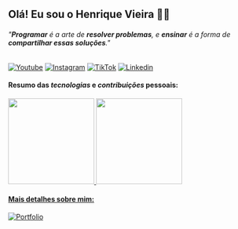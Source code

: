 ## Olá! Eu sou o __Henrique Vieira__ 🤙🏾

###### "___Programar___ é a arte de ___resolver problemas___, e ___ensinar___ é a forma de ___compartilhar essas soluções___."

[![Youtube](https://img.shields.io/badge/YouTube-FF0000?style=for-the-badge&logo=youtube&logoColor=white)](https://www.youtube.com/@henriquevieiradev)
[![Instagram](https://img.shields.io/badge/Instagram-E4405F?style=for-the-badge&logo=instagram&logoColor=white)](https://www.instagram.com/henriquevieira.dev)
[![TikTok](https://img.shields.io/badge/TikTok-000000?style=for-the-badge&logo=tiktok&logoColor=white)](https://www.tiktok.com/@henriquevieira.dev)
[![Linkedin](https://img.shields.io/badge/LinkedIn-0077B5?style=for-the-badge&logo=linkedin&logoColor=white)](https://www.linkedin.com/in/henrique-vieira-da-silva)
<br>

#### Resumo das ___tecnologias___ e ___contribuições___ pessoais:

<div>
    <a href = "https://github.com/henriquevieiradasilva">
    <img height = "175em" src = "https://github-readme-stats.vercel.app/api?username=henriquevieiradasilva&show_icons=false&theme=dark">
    <img height = "175em" src ="https://github-readme-stats.vercel.app/api/top-langs/?username=henriquevieiradasilva&layout=donut&theme=dark">
<div>
  
#### Mais detalhes sobre mim:

[![Portfolio](https://img.shields.io/website?label=henriquevieiradasilva.com.br&style=for-the-badge&url=https://henriquevieiradasilva.com.br)](https://www.henriquevieiradasilva.com.br)
